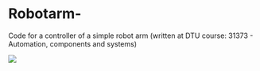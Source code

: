 # Robotarm-
Code for a controller of a simple robot arm (written at DTU course: 31373 - Automation, components and systems)

![](robotarminaction.gif)
